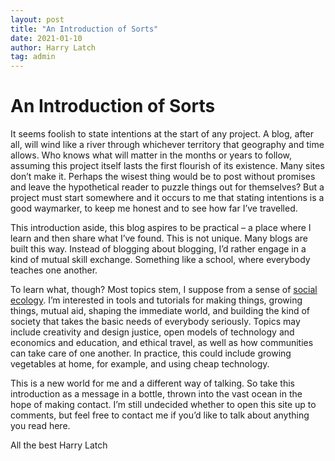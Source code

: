 ```yaml
---
layout: post
title: "An Introduction of Sorts"
date: 2021-01-10
author: Harry Latch
tag: admin
---
```


# An Introduction of Sorts

It seems foolish to state intentions at the start of any project. A blog, after all, will wind like a river through whichever territory that geography and time allows. Who knows what will matter in the months or years to follow, assuming this project itself lasts the first flourish of its existence. Many sites don’t make it. Perhaps the wisest thing would be to post without promises and leave the hypothetical reader to puzzle things out for themselves? But a project must start somewhere and it occurs to me that stating intentions is a good waymarker, to keep me honest and to see how far I’ve travelled.

This introduction aside, this blog aspires to be practical – a place where I learn and then share what I’ve found. This is not unique. Many blogs are built this way. Instead of blogging about blogging, I’d rather engage in a kind of mutual skill exchange. Something like a school, where everybody teaches one another.

To learn what, though? Most topics stem, I suppose from a sense of [social ecology](https://www.thegreenfuse.org/socialecology.htm "social ecology"). I’m interested in tools and tutorials for making things, growing things, mutual aid, shaping the immediate world, and building the kind of society that takes the basic needs of everybody seriously. Topics may include creativity and design justice, open models of technology and economics and education, and ethical travel, as well as how communities can take care of one another. In practice, this could include growing vegetables at home, for example, and using cheap technology.

This is a new world for me and a different way of talking. So take this introduction as a message in a bottle, thrown into the vast ocean in the hope of making contact. I’m still undecided whether to open this site up to comments, but feel free to contact me if you’d like to talk about anything you read here.

All the best
Harry Latch
